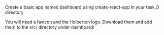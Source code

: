 Create a basic app named dashboard using create-react-app in your task_0 directory

You will need a favicon and the Holberton logo. Download them and add them to the src/ directory under dashboard/
